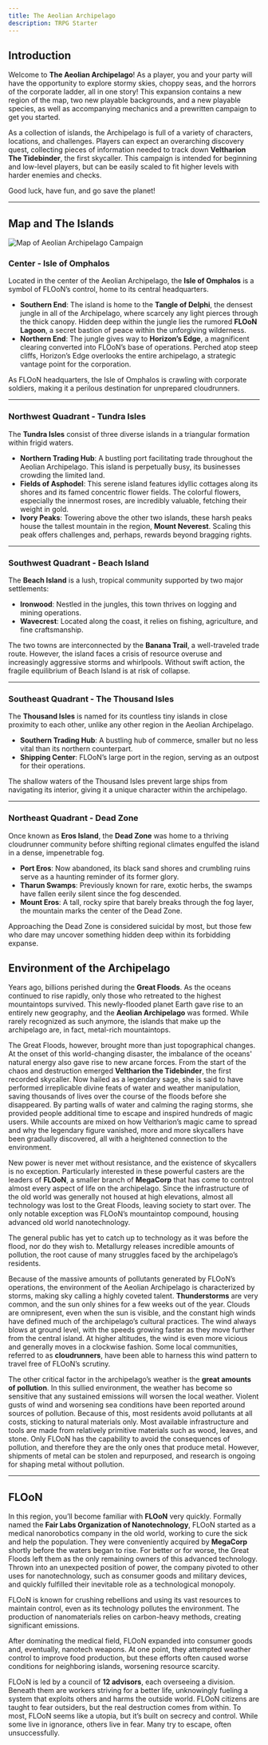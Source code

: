 ```yaml
---
title: The Aeolian Archipelago
description: TRPG Starter
---
```


## Introduction

Welcome to **The Aeolian Archipelago**! As a player, you and your party will have the opportunity to explore stormy skies, choppy seas, and the horrors of the corporate ladder, all in one story! This expansion contains a new region of the map, two new playable backgrounds, and a new playable species, as well as accompanying mechanics and a prewritten campaign to get you started.

As a collection of islands, the Archipelago is full of a variety of characters, locations, and challenges. Players can expect an overarching discovery quest, collecting pieces of information needed to track down **Veltharion The Tidebinder**, the first skycaller. This campaign is intended for beginning and low-level players, but can be easily scaled to fit higher levels with harder enemies and checks. 

Good luck, have fun, and go save the planet!

---

## Map and The Islands

![Map of Aeolian Archipelago Campaign](../../../assets/archipelago/map-archipelago.png)

### Center - Isle of Omphalos
Located in the center of the Aeolian Archipelago, the **Isle of Omphalos** is a symbol of FLOoN’s control, home to its central headquarters. 

- **Southern End**: The island is home to the **Tangle of Delphi**, the densest jungle in all of the Archipelago, where scarcely any light pierces through the thick canopy. Hidden deep within the jungle lies the rumored **FLOoN Lagoon**, a secret bastion of peace within the unforgiving wilderness.  
- **Northern End**: The jungle gives way to **Horizon’s Edge**, a magnificent clearing converted into FLOoN’s base of operations. Perched atop steep cliffs, Horizon’s Edge overlooks the entire archipelago, a strategic vantage point for the corporation.  

As FLOoN headquarters, the Isle of Omphalos is crawling with corporate soldiers, making it a perilous destination for unprepared cloudrunners.

---

### Northwest Quadrant - Tundra Isles
The **Tundra Isles** consist of three diverse islands in a triangular formation within frigid waters.

- **Northern Trading Hub**: A bustling port facilitating trade throughout the Aeolian Archipelago. This island is perpetually busy, its businesses crowding the limited land.  
- **Fields of Asphodel**: This serene island features idyllic cottages along its shores and its famed concentric flower fields. The colorful flowers, especially the innermost roses, are incredibly valuable, fetching their weight in gold.  
- **Ivory Peaks**: Towering above the other two islands, these harsh peaks house the tallest mountain in the region, **Mount Neverest**. Scaling this peak offers challenges and, perhaps, rewards beyond bragging rights.  

---

### Southwest Quadrant - Beach Island
The **Beach Island** is a lush, tropical community supported by two major settlements:

- **Ironwood**: Nestled in the jungles, this town thrives on logging and mining operations.  
- **Wavecrest**: Located along the coast, it relies on fishing, agriculture, and fine craftsmanship.  

The two towns are interconnected by the **Banana Trail**, a well-traveled trade route. However, the island faces a crisis of resource overuse and increasingly aggressive storms and whirlpools. Without swift action, the fragile equilibrium of Beach Island is at risk of collapse.

---

### Southeast Quadrant - The Thousand Isles
The **Thousand Isles** is named for its countless tiny islands in close proximity to each other, unlike any other region in the Aeolian Archipelago.

- **Southern Trading Hub**: A bustling hub of commerce, smaller but no less vital than its northern counterpart.  
- **Shipping Center**: FLOoN’s large port in the region, serving as an outpost for their operations.  

The shallow waters of the Thousand Isles prevent large ships from navigating its interior, giving it a unique character within the archipelago.

---

### Northeast Quadrant - Dead Zone
Once known as **Eros Island**, the **Dead Zone** was home to a thriving cloudrunner community before shifting regional climates engulfed the island in a dense, impenetrable fog. 

- **Port Eros**: Now abandoned, its black sand shores and crumbling ruins serve as a haunting reminder of its former glory.  
- **Tharun Swamps**: Previously known for rare, exotic herbs, the swamps have fallen eerily silent since the fog descended.  
- **Mount Eros**: A tall, rocky spire that barely breaks through the fog layer, the mountain marks the center of the Dead Zone.  

Approaching the Dead Zone is considered suicidal by most, but those few who dare may uncover something hidden deep within its forbidding expanse.


## Environment of the Archipelago

Years ago, billions perished during the **Great Floods**. As the oceans continued to rise rapidly, only those who retreated to the highest mountaintops survived. This newly-flooded planet Earth gave rise to an entirely new geography, and the **Aeolian Archipelago** was formed. While rarely recognized as such anymore, the islands that make up the archipelago are, in fact, metal-rich mountaintops.

The Great Floods, however, brought more than just topographical changes. At the onset of this world-changing disaster, the imbalance of the oceans' natural energy also gave rise to new arcane forces. From the start of the chaos and destruction emerged **Veltharion the Tidebinder**, the first recorded skycaller. Now hailed as a legendary sage, she is said to have performed irreplicable divine feats of water and weather manipulation, saving thousands of lives over the course of the floods before she disappeared. By parting walls of water and calming the raging storms, she provided people additional time to escape and inspired hundreds of magic users. While accounts are mixed on how Veltharion’s magic came to spread and why the legendary figure vanished, more and more skycallers have been gradually discovered, all with a heightened connection to the environment.

New power is never met without resistance, and the existence of skycallers is no exception. Particularly interested in these powerful casters are the leaders of **FLOoN**, a smaller branch of **MegaCorp** that has come to control almost every aspect of life on the archipelago. Since the infrastructure of the old world was generally not housed at high elevations, almost all technology was lost to the Great Floods, leaving society to start over. The only notable exception was FLOoN’s mountaintop compound, housing advanced old world nanotechnology. 

The general public has yet to catch up to technology as it was before the flood, nor do they wish to. Metallurgy releases incredible amounts of pollution, the root cause of many struggles faced by the archipelago’s residents. 

Because of the massive amounts of pollutants generated by FLOoN’s operations, the environment of the Aeolian Archipelago is characterized by storms, making sky calling a highly coveted talent. **Thunderstorms** are very common, and the sun only shines for a few weeks out of the year. Clouds are omnipresent, even when the sun is visible, and the constant high winds have defined much of the archipelago’s cultural practices. The wind always blows at ground level, with the speeds growing faster as they move further from the central island. At higher altitudes, the wind is even more vicious and generally moves in a clockwise fashion. Some local communities, referred to as **cloudrunners**, have been able to harness this wind pattern to travel free of FLOoN’s scrutiny.

The other critical factor in the archipelago’s weather is the **great amounts of pollution**. In this sullied environment, the weather has become so sensitive that any sustained emissions will worsen the local weather. Violent gusts of wind and worsening sea conditions have been reported around sources of pollution. Because of this, most residents avoid pollutants at all costs, sticking to natural materials only. Most available infrastructure and tools are made from relatively primitive materials such as wood, leaves, and stone. Only FLOoN has the capability to avoid the consequences of pollution, and therefore they are the only ones that produce metal. However, shipments of metal can be stolen and repurposed, and research is ongoing for shaping metal without pollution.

---

## FLOoN

In this region, you’ll become familiar with **FLOoN** very quickly. Formally named the **Fair Labs Organization of Nanotechnology**, FLOoN started as a medical nanorobotics company in the old world, working to cure the sick and help the population. They were conveniently acquired by **MegaCorp** shortly before the waters began to rise. For better or for worse, the Great Floods left them as the only remaining owners of this advanced technology. Thrown into an unexpected position of power, the company pivoted to other uses for nanotechnology, such as consumer goods and military devices, and quickly fulfilled their inevitable role as a technological monopoly.

FLOoN is known for crushing rebellions and using its vast resources to maintain control, even as its technology pollutes the environment. The production of nanomaterials relies on carbon-heavy methods, creating significant emissions. 

After dominating the medical field, FLOoN expanded into consumer goods and, eventually, nanotech weapons. At one point, they attempted weather control to improve food production, but these efforts often caused worse conditions for neighboring islands, worsening resource scarcity. 

FLOoN is led by a council of **12 advisors**, each overseeing a division. Beneath them are workers striving for a better life, unknowingly fueling a system that exploits others and harms the outside world. FLOoN citizens are taught to fear outsiders, but the real destruction comes from within. To most, FLOoN seems like a utopia, but it’s built on secrecy and control. While some live in ignorance, others live in fear. Many try to escape, often unsuccessfully.


